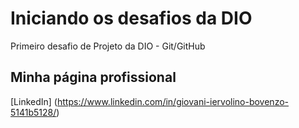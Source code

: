 # Iniciando os desafios da DIO
Primeiro desafio de Projeto da DIO - Git/GitHub

## Minha página profissional

[LinkedIn] (https://www.linkedin.com/in/giovani-iervolino-bovenzo-5141b5128/)
